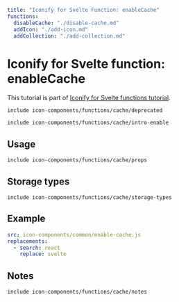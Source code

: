 ```yaml
title: "Iconify for Svelte Function: enableCache"
functions:
  disableCache: "./disable-cache.md"
  addIcon: "./add-icon.md"
  addCollection: "./add-collection.md"
```

# Iconify for Svelte function: enableCache

This tutorial is part of [Iconify for Svelte functions tutorial](./index.md#functions).

`include icon-components/functions/cache/deprecated`

`include icon-components/functions/cache/intro-enable`

## Usage

`include icon-components/functions/cache/props`

## Storage types

`include icon-components/functions/cache/storage-types`

## Example

```yaml
src: icon-components/common/enable-cache.js
replacements:
  - search: react
    replace: svelte
```

## Notes

`include icon-components/functions/cache/notes`

